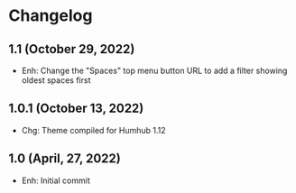 Changelog
=========

1.1 (October 29, 2022)
--------------------
- Enh: Change the "Spaces" top menu button URL to add a filter showing oldest spaces first

1.0.1 (October 13, 2022)
--------------------
- Chg: Theme compiled for Humhub 1.12

1.0 (April, 27, 2022)
--------------------
- Enh: Initial commit